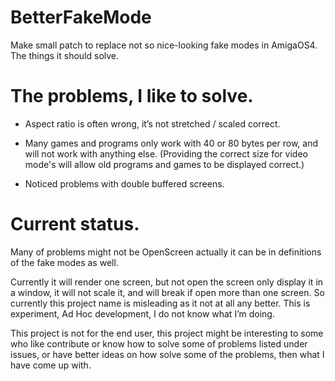 # BetterFakeMode
Make small patch to replace not so nice-looking fake modes in AmigaOS4.
The things it should solve.

# The problems, I like to solve.

* Aspect ratio is often wrong, it’s not stretched / scaled correct.

* Many games and programs only work with 40 or 80 bytes per row,
and will not work with anything else. (Providing the correct size for video mode's
will allow old programs and games to be displayed correct.)

* Noticed problems with double buffered screens.

# Current status.

Many of problems might not be OpenScreen actually it can be in definitions of the fake modes as well.

Currently it will render one screen, but not open the screen only display it in a window, it will not scale it, and will break if open more than one screen. So currently this project name is misleading as it not at all any better. This is experiment, Ad Hoc development, I do not know what I’m doing.

This project is not for the end user, this project might be interesting to some who like contribute or know how to solve some of problems listed under issues, or have better ideas on how solve some of the problems, then what I have come up with.
